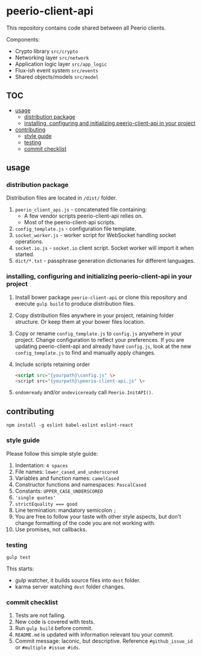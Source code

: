 

# peerio-client-api

This repository contains code shared between all Peerio clients.

Components:

- Crypto library `src/crypto`
- Networking layer `src/network`
- Application logic layer `src/app_logic`
- Flux-ish event system `src/events`
- Shared objects/models `src/model`

<!-- START doctoc generated TOC please keep comment here to allow auto update -->
<!-- DON'T EDIT THIS SECTION, INSTEAD RE-RUN doctoc TO UPDATE -->
## TOC

- [usage](#usage)
  - [distribution package](#distribution-package)
  - [installing, configuring and initializing peerio-client-api in your project](#installing-configuring-and-initializing-peerio-client-api-in-your-project)
- [contributing](#contributing)
  - [style guide](#style-guide)
  - [testing](#testing)
  - [commit checklist](#commit-checklist)

<!-- END doctoc generated TOC please keep comment here to allow auto update -->

## usage

### distribution package

Distribution files are located in `/dist/` folder. 

1. `peerio_client_api.js` - concatenated file containing: 
   - A few vendor scripts peerio-client-api relies on.
   - Most of the peerio-client-api scripts.
2. `config_template.js` - configuration file template.      
3. `socket_worker.js` - worker script for WebSocket handling socket operations. 
4. `socket.io.js` - `socket.io` client script. Socket worker will import it when started.   
5. `dict/*.txt` - passphrase generation dictionaries for different languages.

### installing, configuring and initializing peerio-client-api in your project
  
1. Install bower package `peerio-client-api` or clone this repository and execute `gulp build` to produce distribution files.
2. Copy distribution files anywhere in your project, retaining folder structure. Or keep them at your bower files location. 
3. Copy or rename `config_template.js` to `config.js` anywhere in your project. Change configuration to reflect your preferences. 
If you are updating peerio-client-api and already have `config.js`, look at the new `config_template.js` to find and manually apply changes.  
4. Include scripts retaining order
   ```html
   <script src="{yourpath}\config.js" \>
   <script src="{yourpath}\peerio-client-api.js" \>
   ```
   
5. `ondomready` and/or `ondeviceready` call `Peerio.InitAPI()`.

## contributing 

`npm install -g eslint babel-eslint eslint-react`

### style guide
Please follow this simple style guide:

1. Indentation: `4 spaces`
2. File names: `lower_cased_and_underscored`
3. Variables and function names: `camelCased`
4. Constructor functions and namespaces: `PascalCased`
5. Constants:  `UPPER_CASE_UNDERSCORED`
6. `'single quotes'`
7. `strictEquality === good`
8. Line termination: mandatory semicolon `;`
9. You are free to follow your taste with other style aspects, but don't change formatting of the code you are not working with.
10. Use promises, not callbacks.

### testing
```
gulp test
```

This starts:   

* gulp watcher, it builds source files into `dest` folder.  
* karma server watching `dest` folder changes.

### commit checklist

1. Tests are not failing.
2. New code is covered with tests.
3. Run `gulp build` before commit.
4. `README.md` is updated with information relevant tou your commit. 
5. Commit message: laconic, but descriptive. Reference `#github_issue_id` or `#multiple #issue #ids`.
